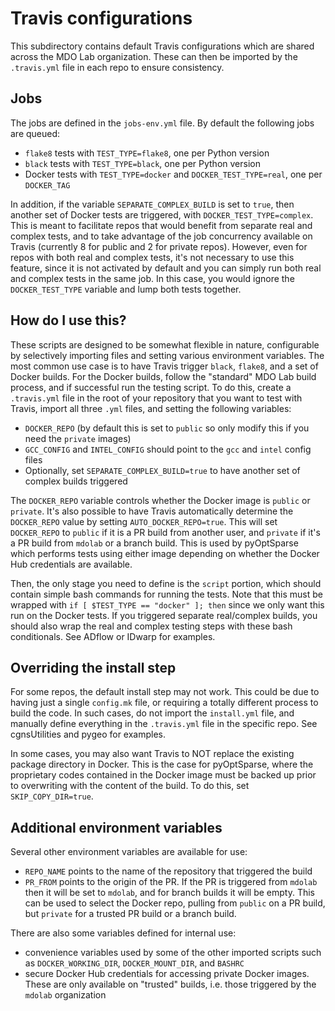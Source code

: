 # Travis configurations
This subdirectory contains default Travis configurations which are shared across the MDO Lab organization.
These can then be imported by the `.travis.yml` file in each repo to ensure consistency.

## Jobs
The jobs are defined in the `jobs-env.yml` file.
By default the following jobs are queued:
- `flake8` tests with `TEST_TYPE=flake8`, one per Python version
- `black` tests with `TEST_TYPE=black`, one per Python version
- Docker tests with `TEST_TYPE=docker` and `DOCKER_TEST_TYPE=real`, one per `DOCKER_TAG`

In addition, if the variable `SEPARATE_COMPLEX_BUILD` is set to `true`, then another set of Docker tests are triggered, with `DOCKER_TEST_TYPE=complex`.
This is meant to facilitate repos that would benefit from separate real and complex tests, and to take advantage of the job concurrency available on Travis (currently 8 for public and 2 for private repos).
However, even for repos with both real and complex tests, it's not necessary to use this feature, since it is not activated by default and you can simply run both real and complex tests in the same job.
In this case, you would ignore the `DOCKER_TEST_TYPE` variable and lump both tests together.

## How do I use this?
These scripts are designed to be somewhat flexible in nature, configurable by selectively importing files and setting various environment variables.
The most common use case is to have Travis trigger `black`, `flake8`, and a set of Docker builds.
For the Docker builds, follow the "standard" MDO Lab build process, and if successful run the testing script.
To do this, create a `.travis.yml` file in the root of your repository that you want to test with Travis, import all three `.yml` files, and setting the following variables:
- `DOCKER_REPO` (by default this is set to `public` so only modify this if you need the `private` images)
- `GCC_CONFIG` and `INTEL_CONFIG` should point to the `gcc` and `intel` config files
- Optionally, set `SEPARATE_COMPLEX_BUILD=true` to have another set of complex builds triggered

The `DOCKER_REPO` variable controls whether the Docker image is `public` or `private`.
It's also possible to have Travis automatically determine the `DOCKER_REPO` value by setting `AUTO_DOCKER_REPO=true`.
This will set `DOCKER_REPO` to `public` if it is a PR build from another user, and `private` if it's a PR build from `mdolab` or a branch build.
This is used by pyOptSparse which performs tests using either image depending on whether the Docker Hub credentials are available.

Then, the only stage you need to define is the `script` portion, which should contain simple bash commands for running the tests.
Note that this must be wrapped with `if [ $TEST_TYPE == "docker" ]; then` since we only want this run on the Docker tests.
If you triggered separate real/complex builds, you should also wrap the real and complex testing steps with these bash conditionals.
See ADflow or IDwarp for examples.

## Overriding the install step
For some repos, the default install step may not work.
This could be due to having just a single `config.mk` file, or requiring a totally different process to build the code.
In such cases, do not import the `install.yml` file, and manually define everything in the `.travis.yml` file in the specific repo.
See cgnsUtilities and pygeo for examples.

In some cases, you may also want Travis to NOT replace the existing package directory in Docker. This is the case for pyOptSparse, where the proprietary codes contained in the Docker image must be backed up prior to overwriting with the content of the build. To do this, set `SKIP_COPY_DIR=true`.

## Additional environment variables
Several other environment variables are available for use:
- `REPO_NAME` points to the name of the repository that triggered the build
- `PR_FROM` points to the origin of the PR. If the PR is triggered from `mdolab` then it will be set to `mdolab`, and for branch builds it will be empty.
This can be used to select the Docker repo, pulling from `public` on a PR build, but `private` for a trusted PR build or a branch build.

There are also some variables defined for internal use:
- convenience variables used by some of the other imported scripts such as `DOCKER_WORKING_DIR`, `DOCKER_MOUNT_DIR`, and `BASHRC`
- secure Docker Hub credentials for accessing private Docker images. These are only available on "trusted" builds, i.e. those triggered by the `mdolab` organization
